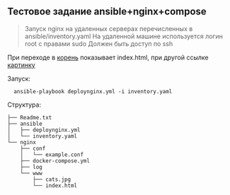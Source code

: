Тестовое задание ansible+nginx+compose
--------------------------------------
> Запуск nginx на удаленных серверах перечисленных в ansible/inventory.yaml
  На удаленной машине используется логин root с правами sudo
  Должен быть доступ по ssh

При переходе в [корень](http://167.99.41.253) показывает index.html, при другой ссылке [картинку](http://167.99.41.253/example)

Запуск:

      ansible-playbook deploynginx.yml -i inventory.yaml

Структура:

    ├── Readme.txt
    ├── ansible
    │   ├── deploynginx.yml
    │   └── inventory.yaml
    └── nginx
        ├── conf
        │   └── example.conf
        ├── docker-compose.yml
        ├── log
        └── www
            ├── cats.jpg
            └── index.html
